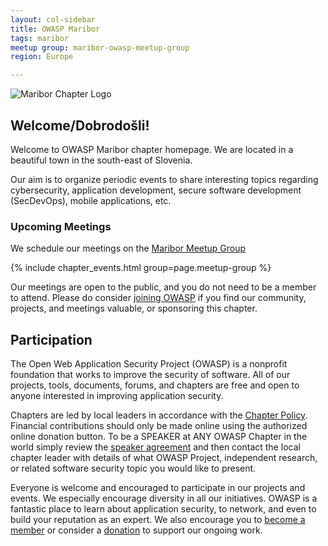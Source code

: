 ```yaml
---
layout: col-sidebar
title: OWASP Maribor
tags: maribor
meetup group: maribor-owasp-meetup-group
region: Europe

---
```


![Maribor Chapter Logo](assets/images/OWASP_Maribor_Chapter.png)

## Welcome/Dobrodošli!

Welcome to OWASP Maribor chapter homepage. We are located in a beautiful town in the south-east of Slovenia.

Our aim is to organize periodic events to share interesting topics regarding cybersecurity, application development, secure software development (SecDevOps), mobile applications, etc.


### Upcoming Meetings

We schedule our meetings on the [Maribor Meetup Group](https://www.meetup.com/maribor-owasp-meetup-group)

{% include chapter_events.html group=page.meetup-group %}

Our meetings are open to the public, and you do not need to be a member to attend. Please do consider [joining OWASP](https://owasp.org/membership/) if you find our community, projects, and meetings valuable, or sponsoring this chapter.

## Participation

The Open Web Application Security Project (OWASP) is a nonprofit foundation that works to improve the security of software. All of our projects, tools, documents, forums, and chapters are free and open to anyone interested in improving application security.

Chapters are led by local leaders in accordance with the [Chapter Policy](https://owasp.org/www-policy/operational/chapters). Financial contributions should only be made online using the authorized online donation button. To be a SPEAKER at ANY OWASP Chapter in the world simply review the [speaker agreement](https://owasp.org/www-policy/legal/speaker-agreement) and then contact the local chapter leader with details of what OWASP Project, independent research, or related software security topic you would like to present.

Everyone is welcome and encouraged to participate in our projects and events. We especially encourage diversity in all our initiatives. OWASP is a fantastic place to learn about application security, to network, and even to build your reputation as an expert. We also encourage you to [become a member](https://owasp.org/membership) or consider a [donation](https://owasp.org/donate) to support our ongoing work.
